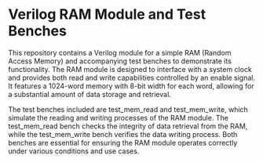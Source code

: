 # Verilog RAM Module and Test Benches

This repository contains a Verilog module for a simple RAM (Random Access Memory) and accompanying test benches to demonstrate its functionality. The RAM module is designed to interface with a system clock and provides both read and write capabilities controlled by an enable signal. It features a 1024-word memory with 8-bit width for each word, allowing for a substantial amount of data storage and retrieval.

The test benches included are test_mem_read and test_mem_write, which simulate the reading and writing processes of the RAM module. The test_mem_read bench checks the integrity of data retrieval from the RAM, while the test_mem_write bench verifies the data writing process. Both benches are essential for ensuring the RAM module operates correctly under various conditions and use cases.
